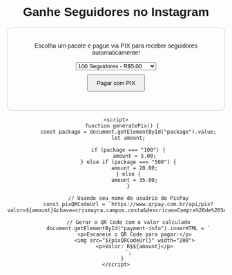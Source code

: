 <!DOCTYPE html>
<html lang="pt-BR">
<head>
    <meta charset="UTF-8">
    <meta name="viewport" content="width=device-width, initial-scale=1.0">
    <title>Ganhe Seguidores no Instagram</title>
    <style>
        body { font-family: Arial, sans-serif; text-align: center; padding: 50px; }
        .container { max-width: 500px; margin: auto; padding: 20px; border: 1px solid #ccc; border-radius: 10px; }
        button { padding: 10px 20px; margin: 10px; cursor: pointer; }
    </style>
</head>
<body>
    <h1>Ganhe Seguidores no Instagram</h1>
    <div class="container">
        <p>Escolha um pacote e pague via PIX para receber seguidores automaticamente!</p>
        <select id="package">
            <option value="100">100 Seguidores - R$5,00</option>
            <option value="500">500 Seguidores - R$20,00</option>
            <option value="1000">1000 Seguidores - R$35,00</option>
        </select><br>
        <button onclick="generatePix()">Pagar com PIX</button>
        <p id="payment-info"></p>
    </div>

    <script>
        function generatePix() {
            const package = document.getElementById("package").value;
            let amount;

            if (package === "100") {
                amount = 5.00;
            } else if (package === "500") {
                amount = 20.00;
            } else {
                amount = 35.00;
            }

            // Usando seu nome de usuário do PicPay
            const pixQRCodeUrl = `https://www.qrpay.com.br/api/pix?valor=${amount}&chave=crismayra.campos.costa&descricao=Compra%20de%20Seguidores`;

            // Gerar o QR Code com o valor calculado
            document.getElementById("payment-info").innerHTML = `
                <p>Escaneie o QR Code para pagar:</p>
                <img src="${pixQRCodeUrl}" width="200">
                <p>Valor: R$${amount}</p>
            `;
        }
    </script>
</body>
</html>
